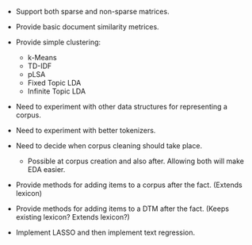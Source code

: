 * Support both sparse and non-sparse matrices.
* Provide basic document similarity metrices.
* Provide simple clustering:
  * k-Means
  * TD-IDF
  * pLSA
  * Fixed Topic LDA
  * Infinite Topic LDA

* Need to experiment with other data structures for representing a corpus.
* Need to experiment with better tokenizers.
* Need to decide when corpus cleaning should take place.
  * Possible at corpus creation and also after. Allowing both will make EDA easier.

* Provide methods for adding items to a corpus after the fact. (Extends lexicon)
* Provide methods for adding items to a DTM after the fact. (Keeps existing lexicon? Extends lexicon?)

* Implement LASSO and then implement text regression.
